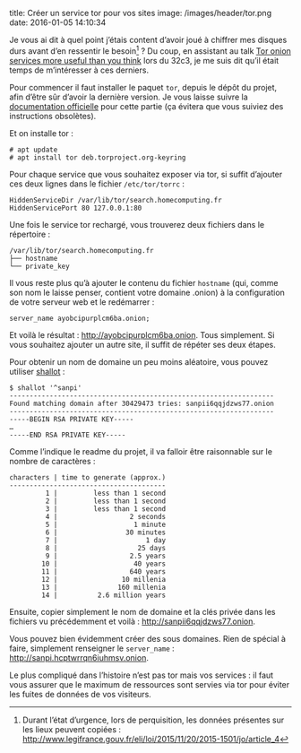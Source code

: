title: Créer un service tor pour vos sites
image: /images/header/tor.png
date: 2016-01-05 14:10:34

Je vous ai dit à quel point j’étais content d’avoir joué à chiffrer mes disques
durs avant d’en ressentir le besoin[^1] ? Du coup, en assistant au talk
[Tor onion services more useful than you
think](https://media.ccc.de/v/32c3-7322-tor_onion_services_more_useful_than_you_think)
lors du 32c3, je me suis dit qu’il était temps de m’intéresser à ces derniers.

Pour commencer il faut installer le paquet `tor`, depuis le dépôt du projet,
afin d’être sûr d’avoir la dernière version. Je vous laisse suivre la
[documentation officielle](https://www.torproject.org/docs/debian.html.en) pour
cette partie (ça évitera que vous suiviez des instructions obsolètes).

Et on installe tor :

```
# apt update
# apt install tor deb.torproject.org-keyring
```

Pour chaque service que vous souhaitez exposer via tor, si suffit d’ajouter ces
deux lignes dans le fichier `/etc/tor/torrc` :

```
HiddenServiceDir /var/lib/tor/search.homecomputing.fr
HiddenServicePort 80 127.0.0.1:80
```

Une fois le service tor rechargé, vous trouverez deux fichiers dans le
répertoire :

```
/var/lib/tor/search.homecomputing.fr
├── hostname
└── private_key
```

Il vous reste plus qu’à ajouter le contenu du fichier `hostname` (qui, comme son
nom le laisse penser, contient votre domaine .onion) à la configuration de votre
serveur web et le redémarrer :

```
server_name ayobcipurplcm6ba.onion;
```

Et voilà le résultat : <http://ayobcipurplcm6ba.onion>. Tous simplement. Si vous
souhaitez ajouter un autre site, il suffit de répéter ses deux étapes.

Pour obtenir un nom de domaine un peu moins aléatoire, vous pouvez utiliser
[shallot](https://github.com/katmagic/Shallot) :

```
$ shallot '^sanpi'
------------------------------------------------------------------
Found matching domain after 30429473 tries: sanpii6qqjdzws77.onion
------------------------------------------------------------------
-----BEGIN RSA PRIVATE KEY-----
…
-----END RSA PRIVATE KEY-----
```

Comme l’indique le readme du projet, il va falloir être raisonnable sur le
nombre de caractères :

```
characters | time to generate (approx.)
---------------------------------------
         1 |         less than 1 second
         2 |         less than 1 second
         3 |         less than 1 second
         4 |                  2 seconds
         5 |                   1 minute
         6 |                 30 minutes
         7 |                      1 day
         8 |                    25 days
         9 |                  2.5 years
        10 |                   40 years
        11 |                  640 years
        12 |                10 millenia
        13 |               160 millenia
        14 |          2.6 million years
```

Ensuite, copier simplement le nom de domaine et la clés privée dans les fichiers
vu précédemment et voilà : <http://sanpii6qqjdzws77.onion>.

Vous pouvez bien évidemment créer des sous domaines. Rien de spécial à faire,
simplement renseigner le `server_name` : <http://sanpi.hcptwrrqn6iuhmsv.onion>.

Le plus compliqué dans l’histoire n’est pas tor mais vos services : il faut vous
assurer que le maximum de ressources sont servies via tor pour éviter les fuites
de données de vos visiteurs.

[^1]: Durant l’état d’urgence, lors de perquisition, les données présentes sur
  les lieux peuvent copiées :
  <http://www.legifrance.gouv.fr/eli/loi/2015/11/20/2015-1501/jo/article_4>
